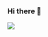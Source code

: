 ### Hi there 👋
<a url="https://www.linkedin.com/in/david-guillaumant-mergler-91125b91"><img src="https://img.shields.io/badge/-LINKEDIN-blue?logo=linkedin&link=https://www.linkedin.com/in/david-guillaumant-mergler-91125b91/"></img></a>
<!--
**visionspider/visionspider** is a ✨ _special_ ✨ repository because its `README.md` (this file) appears on your GitHub profile.

Here are some ideas to get you started:

- 🔭 I’m currently working on ...
- 🌱 I’m currently learning ...
- 👯 I’m looking to collaborate on ...
- 🤔 I’m looking for help with ...
- 💬 Ask me about ...
- 📫 How to reach me: ...
- 😄 Pronouns: ...
- ⚡ Fun fact: ...
-->
